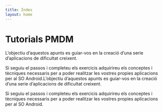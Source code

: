 ```yaml
---
title: Índex
layout: home
---
```


# Tutorials PMDM

L’objectiu d’aquestos apunts es guiar-vos en la creació d’una serie d’aplicacions de dificultat creixent.

Si seguiu el passos i completeu els exercicis adquirireu els conceptes i tècniques necessaris per a poder realitzar les vostres propies aplicacions per al SO Android.L’objectiu d’aquestos apunts es guiar-vos en la creació d’una serie d’aplicacions de dificultat creixent.

Si seguiu el passos i completeu els exercicis adquirireu els conceptes i tècniques necessaris per a poder realitzar les vostres propies aplicacions per al SO Android.
